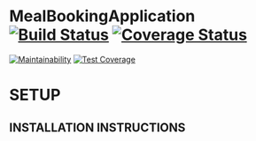 # MealBookingApplication [![Build Status](https://travis-ci.com/Tomesyy/Andela-meal-application.svg?branch=master)](https://travis-ci.com/Tomesyy/Andela-meal-application) [![Coverage Status](https://coveralls.io/repos/github/Tomesyy/Andela-meal-application/badge.svg?branch=master)](https://coveralls.io/github/Tomesyy/Andela-meal-application?branch=master) 
[![Maintainability](https://api.codeclimate.com/v1/badges/c539ce01967cc974e299e970c4489a48f696a078/maintainability)](https://codeclimate.com/github/Tomesyy/Andela-meal-application/maintainability)
[![Test Coverage](https://api.codeclimate.com/v1/badges/c539ce01967cc974e299e970c4489a48f696a078/test_coverage)](https://codeclimate.com/github/Tomesyy/Andela-meal-application/test_coverage)


# SETUP

## INSTALLATION INSTRUCTIONS